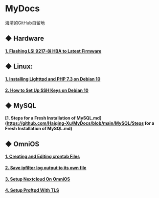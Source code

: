 # MyDocs
 海清的GitHub自留地



## ◆ Hardware

#### [1. Flashing LSI 9217-8i HBA to Latest Firmware](https://github.com/Haiqing-Xu/MyDocs/blob/main/Hardware/Flashing%20LSI%209217-8i%20HBA%20to%20Latest%20Firmware.md#1-flashing-lsi-9217-8i-hba-to-latest-firmware)



## ◆ Linux:

#### [1. Installing Lighttpd and PHP 7.3 on Debian 10](https://github.com/Haiqing-Xu/MyDocs/blob/main/Linux/Installing%20Lighttpd%20and%20PHP%207.3%20on%20Debian%2010.md)

#### [2. How to Set Up SSH Keys on Debian 10](https://github.com/Haiqing-Xu/MyDocs/blob/main/Linux/How%20to%20Set%20Up%20SSH%20Keys%20on%20Debian%2010.md#how-to-set-up-ssh-keys-on-debian-10)



## ◆ MySQL

#### [1. Steps for a Fresh Installation of MySQL.md](https://github.com/Haiqing-Xu/MyDocs/blob/main/MySQL/Steps for a Fresh Installation of MySQL.md)



## ◆ OmniOS

#### [1. Creating and Editing crontab Files](https://github.com/Haiqing-Xu/MyDocs/blob/main/OmniOS/Creating%20and%20Editing%20crontab%20Files.md#creating-and-editing-crontab-files)

#### [2. Save ipfilter log output to its own file](https://github.com/Haiqing-Xu/MyDocs/blob/main/OmniOS/Save%20ipfilter%20log%20output%20to%20its%20own%20file.md#%E5%A6%82%E4%BD%95%E8%AE%BE%E7%BD%AE%E5%92%8C%E6%9F%A5%E7%9C%8B-ipfilter-%E6%97%A5%E5%BF%97%E6%96%87%E4%BB%B6)

#### [3. Setup Nextcloud On OmniOS](https://github.com/Haiqing-Xu/MyDocs/blob/main/OmniOS/Setup%20Nextcloud%20On%20OmniOS.md#snoo)

#### [4. Setup Proftpd With TLS](https://github.com/Haiqing-Xu/MyDocs/blob/main/OmniOS/Setup%20Nextcloud%20On%20OmniOS.md#setup-nextcloud-on-omnios)